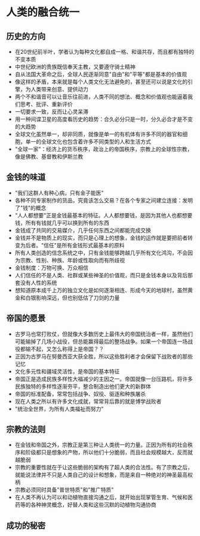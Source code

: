 #   人类的融合统一


##  历史的方向

-   在20世纪前半叶，学者认为每种文化都自成一格、和谐共存，而且都有独特的不变本质
-   中世纪欧洲的贵族既信奉天主教，又要遵守骑士精神
-   自从法国大革命之后，全球人民逐渐同意"自由"和"平等"都是基本的价值观
-   像这样的矛盾，本来就是每个人类文化无法避免的，甚至还可以说是文化的引擎，为人类带来创意、提供动力
-   两个不和谐音可以让音乐往前进，人类不同的想法、概念和价值观也能逼着我们思考、批评、重新评价
-   一切要求一致，反而让心灵呆滞
-   用一种间谍卫星的高度看历史的趋势：合久必分只是一时，分久必合才是不变的大趋势
-   全球文化虽然单一，却非同质，就像是单一的有机体有许多不同的器官和细胞，单一的全球文化也包含着许多不同类型的人和生活方式
-   "全球一家"：经济上的货币秩序，政治上的帝国秩序，宗教上的全球性宗教，像是佛教、基督教和伊斯兰教


##  金钱的味道

-   "我们这群人有种心病，只有金子能医"
-   各种不同专家制作的货品，究竟该怎么交易？在各个专家之间建立连接：发明了"钱"的概念
-   "人人都想要"正是金钱最基本的特征。人人都想要钱，是因为其他人也都想要钱，所有有钱就几乎可以换到所有的东西
-   金钱成了共同的交易媒介，几乎任何东西之间都能完成交换
-   金钱并不是物质上的现实，而只是心理上的想象，金钱的运作就是要把前者转变为后者。"信任"是所有金钱形式最基本的原料
-   所有人类创造的信念系统之中，只有金钱能够跨越几乎所有文化鸿沟，不会因为宗教、性别、种族、年龄或性取向而有所歧视
-   金钱制度：万物可换、万众相信
-   人们信任的不是人类、社群或某些神圣的价值观，而只是金钱本身以及背后那套没有人性的系统
-   想知道原本成千上万的独立文化是如何逐渐相连、形成今天的地球村，虽然黄金和白银影响深远，但也别低估了刀剑的力量


##  帝国的愿景

-   古罗马也常打败仗，但就像大多数历史上最伟大的帝国统治者一样，虽然他们可能输掉了几场小战役，但总能赢得最后的整场战争。如果一个帝国连一场战役都输不起，又怎么称得上是帝国？？
-   正因为古罗马在努曼西亚大获全胜，所以这些胜利者才会保留下战败者的那些记忆
-   文化多元性和疆域灵活性，是帝国的基本特征
-   帝国正是造成民族多样性大福减少的主因之一。帝国就像一台压路机，将许多民族独特的多样性逐渐夯平，整合制造出他们更大的新群体
-   帝国的标准配备，常常包括战争、奴役、驱逐和种族屠杀
-   现在人类之所以有许多文化成就，常常背后靠的就是博学战败者
-   "统治全世界，为所有人类福祉而努力"


##  宗教的法则

-   在金钱和帝国之外，宗教正是第三种让人类统一的力量。正因为所有的社会秩序和阶级都只是想象的产物，所以他们十分脆弱，而且社会规模越大，反而就越脆弱
-   宗教的重要性就在于让这些脆弱的架构有了超人类的合法性。有了宗教之后，就能说法律并不只是人类自己的设计和想象，而是来自一种绝对的神圣最高权柄
-   宗教必须同时具备"普世特质"和"推广特质"
-   在人类不再认为可以和动植物直接沟通之后，就开始出现掌管生育、气候和医药等的各种神灵概念，好替人类和这些沉默的动植物沟通协商



##  成功的秘密




